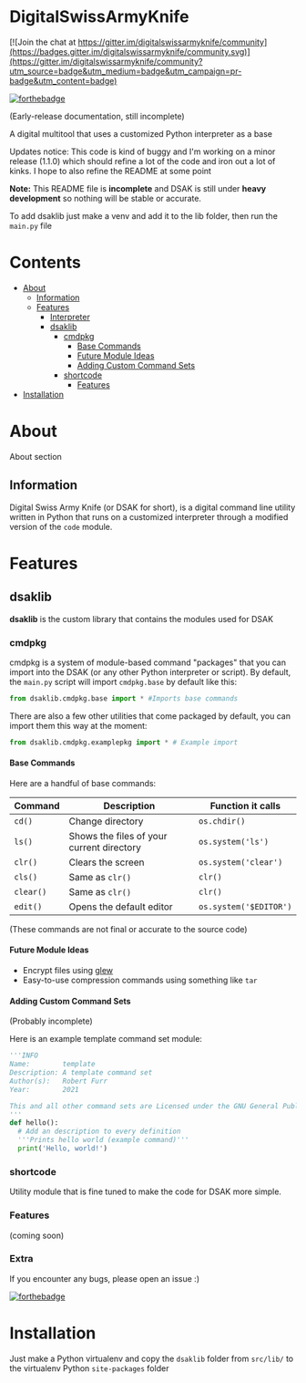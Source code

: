 # DigitalSwissArmyKnife

[![Join the chat at https://gitter.im/digitalswissarmyknife/community](https://badges.gitter.im/digitalswissarmyknife/community.svg)](https://gitter.im/digitalswissarmyknife/community?utm_source=badge&utm_medium=badge&utm_campaign=pr-badge&utm_content=badge)

[![forthebadge](https://forthebadge.com/images/badges/made-with-python.svg)](https://forthebadge.com)

(Early-release documentation, still incomplete)

A digital multitool that uses a customized Python interpreter as a base

Updates notice: This code is kind of buggy and I'm working on a minor release (1.1.0) which should refine a lot of the code and iron out a lot of kinks. I hope to also refine the README at some point

**Note:** This README file is **incomplete** and DSAK is still under **heavy development** so nothing will be stable or accurate.

To add dsaklib just make a venv and add it to the lib folder, then run the `main.py` file

# Contents
* [About](#about)
  * [Information](#information)
  * [Features](#features)
      * [Interpreter](#interpreter)
      * [dsaklib](#dsaklib)
        * [cmdpkg](#cmdpkg) 
          * [Base Commands](#base-commands)
          * [Future Module Ideas](#future-module-ideas)
          * [Adding Custom Command Sets](#adding-custom-command-sets)
        * [shortcode](#shortcode) 
          * [Features](#features)
* [Installation](#installation)


# About
About section

## Information
Digital Swiss Army Knife (or DSAK for short), is a digital command line utility written in Python that runs on a customized interpreter through a modified version of the `code` module.

# Features

## dsaklib
**dsaklib** is the custom library that contains the modules used for DSAK

### cmdpkg
cmdpkg is a system of module-based command "packages" that you can import into the DSAK (or any other Python interpreter or script). By default, the `main.py` script will import `cmdpkg.base` by default like this:

```py
from dsaklib.cmdpkg.base import * #Imports base commands
```

There are also a few other utilities that come packaged by default, you can import them this way at the moment:

```py
from dsaklib.cmdpkg.examplepkg import * # Example import
```

#### Base Commands
Here are a handful of base commands:

Command   | Description | Function it calls
--------- | ----------- | -------------
`cd()`    | Change directory | `os.chdir()`
`ls()`    | Shows the files of your current directory | `os.system('ls')`
`clr()`   | Clears the screen | `os.system('clear')`
`cls()`   | Same as `clr()` | `clr()`
`clear()` | Same as `clr()` | `clr()`
`edit()`| Opens the default editor | `os.system('$EDITOR')`

(These commands are not final or accurate to the source code)

#### Future Module Ideas
* Encrypt files using [glew](https://github.com/B00bleaTea/glew)
* Easy-to-use compression commands using something like `tar`

#### Adding Custom Command Sets
(Probably incomplete)

Here is an example template command set module:

```py
'''INFO
Name:        template
Description: A template command set
Author(s):   Robert Furr
Year:        2021

This and all other command sets are Licensed under the GNU General Public License. For more info, see the LICENSE file included with DSAK.
'''
def hello():
  # Add an description to every definition
  '''Prints hello world (example command)'''
  print('Hello, world!')

```

### shortcode
Utility module that is fine tuned to make the code for DSAK more simple.

### Features
(coming soon)

### Extra

If you encounter any bugs, please open an issue :)

[![forthebadge](https://forthebadge.com/images/badges/not-a-bug-a-feature.svg)](https://forthebadge.com)

# Installation
Just make a Python virtualenv and copy the `dsaklib` folder from `src/lib/` to the virtualenv Python `site-packages` folder
